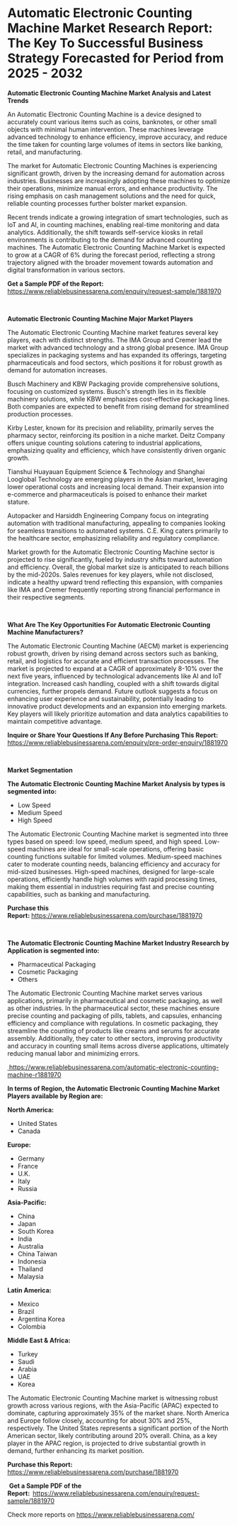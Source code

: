 <p><h1>Automatic Electronic Counting Machine Market Research Report: The Key To Successful Business Strategy Forecasted for Period from 2025 - 2032</h1></p><p><strong>Automatic Electronic Counting Machine Market Analysis and Latest Trends</strong></p>
<p><p>An Automatic Electronic Counting Machine is a device designed to accurately count various items such as coins, banknotes, or other small objects with minimal human intervention. These machines leverage advanced technology to enhance efficiency, improve accuracy, and reduce the time taken for counting large volumes of items in sectors like banking, retail, and manufacturing.</p><p>The market for Automatic Electronic Counting Machines is experiencing significant growth, driven by the increasing demand for automation across industries. Businesses are increasingly adopting these machines to optimize their operations, minimize manual errors, and enhance productivity. The rising emphasis on cash management solutions and the need for quick, reliable counting processes further bolster market expansion.</p><p>Recent trends indicate a growing integration of smart technologies, such as IoT and AI, in counting machines, enabling real-time monitoring and data analytics. Additionally, the shift towards self-service kiosks in retail environments is contributing to the demand for advanced counting machines. The Automatic Electronic Counting Machine Market is expected to grow at a CAGR of 6% during the forecast period, reflecting a strong trajectory aligned with the broader movement towards automation and digital transformation in various sectors.</p></p>
<p><strong>Get a Sample PDF of the Report:&nbsp;</strong> <a href="https://www.reliablebusinessarena.com/enquiry/request-sample/1881970?utm_campaign=2528&utm_medium=2&utm_source=Github&utm_content=ia&utm_term=01032025&utm_id=automatic-electronic-counting-machine">https://www.reliablebusinessarena.com/enquiry/request-sample/1881970</a></p>
<p>&nbsp;</p>
<p><strong>Automatic Electronic Counting Machine Major Market Players</strong></p>
<p><p>The Automatic Electronic Counting Machine market features several key players, each with distinct strengths. The IMA Group and Cremer lead the market with advanced technology and a strong global presence. IMA Group specializes in packaging systems and has expanded its offerings, targeting pharmaceuticals and food sectors, which positions it for robust growth as demand for automation increases.</p><p>Busch Machinery and KBW Packaging provide comprehensive solutions, focusing on customized systems. Busch's strength lies in its flexible machinery solutions, while KBW emphasizes cost-effective packaging lines. Both companies are expected to benefit from rising demand for streamlined production processes.</p><p>Kirby Lester, known for its precision and reliability, primarily serves the pharmacy sector, reinforcing its position in a niche market. Deitz Company offers unique counting solutions catering to industrial applications, emphasizing quality and efficiency, which have consistently driven organic growth.</p><p>Tianshui Huayauan Equipment Science & Technology and Shanghai Looglobal Technology are emerging players in the Asian market, leveraging lower operational costs and increasing local demand. Their expansion into e-commerce and pharmaceuticals is poised to enhance their market stature.</p><p>Autopacker and Harsiddh Engineering Company focus on integrating automation with traditional manufacturing, appealing to companies looking for seamless transitions to automated systems. C.E. King caters primarily to the healthcare sector, emphasizing reliability and regulatory compliance.</p><p>Market growth for the Automatic Electronic Counting Machine sector is projected to rise significantly, fueled by industry shifts toward automation and efficiency. Overall, the global market size is anticipated to reach billions by the mid-2020s. Sales revenues for key players, while not disclosed, indicate a healthy upward trend reflecting this expansion, with companies like IMA and Cremer frequently reporting strong financial performance in their respective segments.</p></p>
<p>&nbsp;</p>
<p><strong>What Are The Key Opportunities For Automatic Electronic Counting Machine Manufacturers?</strong></p>
<p><p>The Automatic Electronic Counting Machine (AECM) market is experiencing robust growth, driven by rising demand across sectors such as banking, retail, and logistics for accurate and efficient transaction processes. The market is projected to expand at a CAGR of approximately 8-10% over the next five years, influenced by technological advancements like AI and IoT integration. Increased cash handling, coupled with a shift towards digital currencies, further propels demand. Future outlook suggests a focus on enhancing user experience and sustainability, potentially leading to innovative product developments and an expansion into emerging markets. Key players will likely prioritize automation and data analytics capabilities to maintain competitive advantage.</p></p>
<p><strong>Inquire or Share Your Questions If Any Before Purchasing This Report:</strong> <a href="https://www.reliablebusinessarena.com/enquiry/pre-order-enquiry/1881970?utm_campaign=2528&utm_medium=2&utm_source=Github&utm_content=ia&utm_term=01032025&utm_id=automatic-electronic-counting-machine">https://www.reliablebusinessarena.com/enquiry/pre-order-enquiry/1881970</a></p>
<p>&nbsp;</p>
<p><strong>Market Segmentation</strong></p>
<p><strong>The Automatic Electronic Counting Machine Market Analysis by types is segmented into:</strong></p>
<p><ul><li>Low Speed</li><li>Medium Speed</li><li>High Speed</li></ul></p>
<p><p>The Automatic Electronic Counting Machine market is segmented into three types based on speed: low speed, medium speed, and high speed. Low-speed machines are ideal for small-scale operations, offering basic counting functions suitable for limited volumes. Medium-speed machines cater to moderate counting needs, balancing efficiency and accuracy for mid-sized businesses. High-speed machines, designed for large-scale operations, efficiently handle high volumes with rapid processing times, making them essential in industries requiring fast and precise counting capabilities, such as banking and manufacturing.</p></p>
<p><strong>Purchase this Report:&nbsp;</strong><a href="https://www.reliablebusinessarena.com/purchase/1881970?utm_campaign=2528&utm_medium=2&utm_source=Github&utm_content=ia&utm_term=01032025&utm_id=automatic-electronic-counting-machine">https://www.reliablebusinessarena.com/purchase/1881970</a></p>
<p>&nbsp;</p>
<p><strong>The Automatic Electronic Counting Machine Market Industry Research by Application is segmented into:</strong></p>
<p><ul><li>Pharmaceutical Packaging</li><li>Cosmetic Packaging</li><li>Others</li></ul></p>
<p><p>The Automatic Electronic Counting Machine market serves various applications, primarily in pharmaceutical and cosmetic packaging, as well as other industries. In the pharmaceutical sector, these machines ensure precise counting and packaging of pills, tablets, and capsules, enhancing efficiency and compliance with regulations. In cosmetic packaging, they streamline the counting of products like creams and serums for accurate assembly. Additionally, they cater to other sectors, improving productivity and accuracy in counting small items across diverse applications, ultimately reducing manual labor and minimizing errors.</p></p>
<p><a href="https://www.reliablebusinessarena.com/automatic-electronic-counting-machine-r1881970?utm_campaign=2528&utm_medium=2&utm_source=Github&utm_content=ia&utm_term=01032025&utm_id=automatic-electronic-counting-machine">&nbsp;https://www.reliablebusinessarena.com/automatic-electronic-counting-machine-r1881970</a></p>
<p><strong>In terms of Region, the Automatic Electronic Counting Machine Market Players available by Region are:</strong></p>
<p>
    <p> <strong> North America: </strong>
        <ul>
            <li>United States</li>
            <li>Canada</li>
        </ul>
        </p> 
    <p> <strong> Europe: </strong>
        <ul>
            <li>Germany</li>
            <li>France</li>
            <li>U.K.</li>
            <li>Italy</li>
            <li>Russia</li>
        </ul>
        </p> 
    <p> <strong> Asia-Pacific: </strong>
        <ul>
            <li>China</li>
            <li>Japan</li>
            <li>South Korea</li>
            <li>India</li>
            <li>Australia</li>
            <li>China Taiwan</li>
            <li>Indonesia</li>
            <li>Thailand</li>
            <li>Malaysia</li>
        </ul>
        </p> 
    <p> <strong> Latin America: </strong>
        <ul>
            <li>Mexico</li>
            <li>Brazil</li>
            <li>Argentina Korea</li>
            <li>Colombia</li>
        </ul>
        </p> 
    <p> <strong> Middle East & Africa: </strong>
        <ul>
            <li>Turkey</li>
            <li>Saudi</li>
            <li>Arabia</li>
            <li>UAE</li>
            <li>Korea</li>
        </ul>
    </p>
    </p>
<p><p>The Automatic Electronic Counting Machine market is witnessing robust growth across various regions, with the Asia-Pacific (APAC) expected to dominate, capturing approximately 35% of the market share. North America and Europe follow closely, accounting for about 30% and 25%, respectively. The United States represents a significant portion of the North American sector, likely contributing around 20% overall. China, as a key player in the APAC region, is projected to drive substantial growth in demand, further enhancing its market position.</p></p>
<p><strong>Purchase this Report: </strong><a href="https://www.reliablebusinessarena.com/purchase/1881970?utm_campaign=2528&utm_medium=2&utm_source=Github&utm_content=ia&utm_term=01032025&utm_id=automatic-electronic-counting-machine">https://www.reliablebusinessarena.com/purchase/1881970</a></p>
<p>&nbsp;<strong>Get a Sample PDF of the Report:&nbsp;&nbsp;</strong><a href="https://www.reliablebusinessarena.com/enquiry/request-sample/1881970?utm_campaign=2528&utm_medium=2&utm_source=Github&utm_content=ia&utm_term=01032025&utm_id=automatic-electronic-counting-machine">https://www.reliablebusinessarena.com/enquiry/request-sample/1881970</a></p>
<p><strong></strong></p>
<p>Check more reports on <a href="https://www.reliablebusinessarena.com/?utm_campaign=2528&utm_medium=2&utm_source=Github&utm_content=ia&utm_term=01032025&utm_id=automatic-electronic-counting-machine">https://www.reliablebusinessarena.com/</a></p>